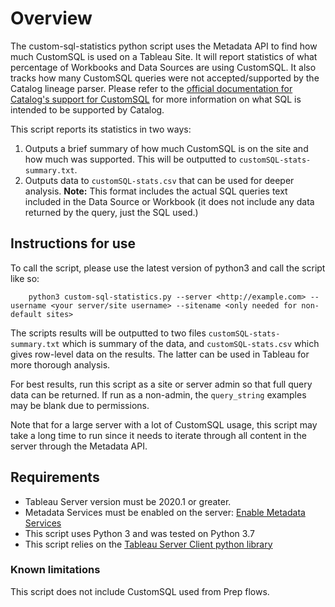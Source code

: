 # Overview  

The custom-sql-statistics python script uses the Metadata API to find how much CustomSQL is used on a Tableau Site. It will report statistics of what percentage of Workbooks and Data Sources are using CustomSQL. It also tracks how many CustomSQL queries were not accepted/supported by the Catalog lineage parser. Please refer to the [official documentation for Catalog's support for CustomSQL](https://help.tableau.com/current/pro/desktop/en-us/customsql.htm#tableau-catalog-support-for-custom-sql) for more information on what SQL is intended to be supported by Catalog.

This script reports its statistics in two ways:
1. Outputs a brief summary of how much CustomSQL is on the site and how much was supported. This will be outputted to `customSQL-stats-summary.txt`.
2. Outputs data to `customSQL-stats.csv` that can be used for deeper analysis. **Note:** This format includes the actual SQL queries text included in the Data Source or Workbook (it does not include any data returned by the query, just the SQL used.)

## Instructions for use
To call the script, please use the latest version of python3 and call the script like so:
```
	python3 custom-sql-statistics.py --server <http://example.com> --username <your server/site username> --sitename <only needed for non-default sites>
```
The scripts results will be outputted to two files `customSQL-stats-summary.txt` which is summary of the data, and `customSQL-stats.csv` which gives row-level data on the results. The latter can be used in Tableau for more thorough analysis.

For best results, run this script as a site or server admin so that full query data can be returned. If run as a non-admin, the `query_string` examples may be blank due to permissions.

Note that for a large server with a lot of CustomSQL usage, this script may take a long time to run since it needs to iterate through all content in the server through the Metadata API.


## Requirements
* Tableau Server version must be 2020.1 or greater.
* Metadata Services must be enabled on the server: [Enable Metadata Services](https://help.tableau.com/current/server/en-us/dm_catalog_enable.htm#step6)
* This script uses Python 3 and was tested on Python 3.7
* This script relies on the [Tableau Server Client python library](https://github.com/tableau/server-client-python)


### Known limitations
This script does not include CustomSQL used from Prep flows.

